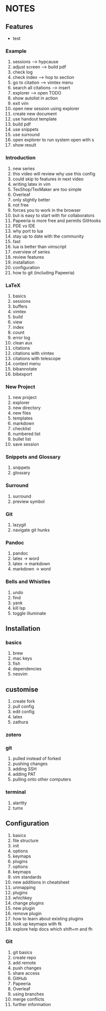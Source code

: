 # NOTES

## Features

- test

### Example

1. sessions --> hypcause
2. adjust screen --> build pdf
3. check log
4. check index --> hop to section
5. go to citation --> vimtex menu
6. search all citations --> insert
7. explorer --> open TODO
8. show autolist in action
9. exit vim
10. open new session using explorer
11. create new document
12. use handout template
13. build pdf
14. use snippets
15. use surround
16. open explorer to run system open with s
17. show result

### Introduction

1. new series
1. this video will review why use this config
1. could skip to features in next video
1. writing latex in vim
1. TexShop/TexMaker are too simple
1. Overleaf
1. only slightly better
1. not free
1. forces you to work in the browser
1. but is easy to start with for collaborators
1. Papeeria is more free and permits GitHooks
1. PDE vs IDE
1. why port to lua
1. stay up to date with the community
1. fast
1. lua is better than vimscript
1. overview of series
1. review features
1. installation
1. configuration
1. how to git (including Papeeria)

### LaTeX

1. basics
1. sessions
1. buffers
1. vimtex
1. build
1. view
1. index
1. count
1. error log
1. clean aux
1. citations
1. citations with vimtex
1. citations with telescope
1. context menu
1. bibannotate
1. bibexport

### New Project

1. new project
2. explorer
3. new directory
4. new files
5. templates
6. markdown
7. checklist
8. numbered list
9. bullet list
10. save session

### Snippets and Glossary

1. snippets
2. glossary

### Surround

1. surround
2. preview symbol

### Git

1. lazygit
2. navigate git hunks

### Pandoc

1. pandoc
2. latex -> word
3. latex -> markdown
4. markdown -> word

### Bells and Whistles

1. undo
2. find
3. yank
4. kill lsp
5. toggle illuminate

## Installation

### basics

1. brew
2. mac keys
3. fish
4. dependencies
5. neovim

## customise

1. create fork
2. pull config
3. edit config
4. latex
5. zathura

### zotero

### git

1. pulled instead of forked
2. pushing changes
3. adding SSH
4. adding PAT
5. pulling onto other computers

### terminal

1. alaritty
2. tumx

## Configuration

1. basics
1. file structure
1. init
1. options
1. keymaps
1. plugins
1. options
1. keymaps
1. vim standards
1. new additions in cheatsheet
1. unmapping
1. plugins
1. whichkey
1. change plugins
1. new plugin
1. remove plugin
1. how to learn about existing plugins
1. look up keymaps with <space>fk
1. explore help docs which shift+m and <space>fh

### Git

1. git basics
1. create repo
1. add remote
1. push changes
1. share access
1. GitHub
1. Papeeria
1. Overleaf
1. using branches
1. merge conflicts
1. further information
